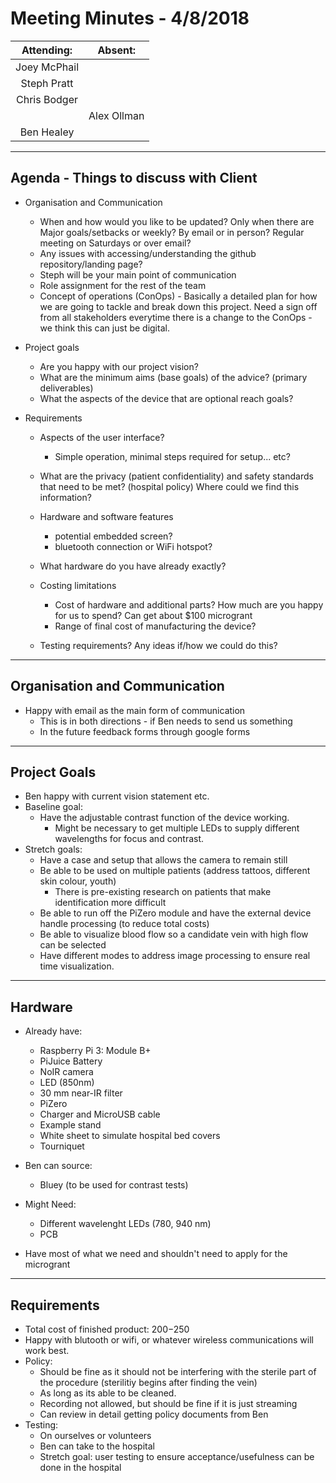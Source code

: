 # Meeting Minutes - 4/8/2018

| Attending: | Absent: |
| :---: | :---: |
| Joey McPhail | |
| Steph Pratt | |
| Chris Bodger | |
| | Alex Ollman |
| Ben Healey | |
---

## Agenda - Things to discuss with Client
* Organisation and Communication
  * When and how would you like to be updated? Only when there are Major goals/setbacks or weekly? By email or in person? Regular meeting on Saturdays or over email?
  * Any issues with accessing/understanding the github repository/landing page?
  * Steph will be your main point of communication
  * Role assignment for the rest of the team
  * Concept of operations (ConOps) - Basically a detailed plan for how we are going to tackle and break down this project. Need a sign off from all stakeholders everytime there is a change to the ConOps - we think this can just be digital. 

* Project goals
  * Are you happy with our project vision? 
  * What are the minimum aims (base goals) of the advice? (primary deliverables)
  * What the aspects of the device that are optional reach goals?
 
* Requirements
  * Aspects of the user interface?
    * Simple operation, minimal steps required for setup... etc?
  * What are the privacy (patient confidentiality) and safety standards that need to be met? (hospital policy) Where could we find this information?
  * Hardware and software features
    * potential embedded screen?
    * bluetooth connection or WiFi hotspot?
  * What hardware do you have already exactly?
    
  * Costing limitations
    * Cost of hardware and additional parts? How much are you happy for us to spend? Can get about $100 microgrant
    * Range of final cost of manufacturing the device?
  * Testing requirements? Any ideas if/how we could do this?

---

## Organisation and Communication
* Happy with email as the main form of communication
  * This is in both directions - if Ben needs to send us something
  * In the future feedback forms through google forms

---

## Project Goals
* Ben happy with current vision statement etc.
* Baseline goal:
  * Have the adjustable contrast function of the device working.
    * Might be necessary to get multiple LEDs to supply different wavelengths for focus and contrast.
* Stretch goals:
  * Have a case and setup that allows the camera to remain still
  * Be able to be used on multiple patients (address tattoos, different skin colour, youth)
    * There is pre-existing research on patients that make identification more difficult
  * Be able to run off the PiZero module and have the external device handle processing (to reduce total costs)
  * Be able to visualize blood flow so a candidate vein with high flow can be selected
  * Have different modes to address image processing to ensure real time visualization.

---

## Hardware
* Already have:
  * Raspberry Pi 3: Module B+
  * PiJuice Battery
  * NoIR camera
  * LED (850nm)
  * 30 mm near-IR filter
  * PiZero
  * Charger and MicroUSB cable
  * Example stand
  * White sheet to simulate hospital bed covers
  * Tourniquet

* Ben can source:
  * Bluey (to be used for contrast tests)

* Might Need:
  * Different wavelenght LEDs (780, 940 nm)
  * PCB

* Have most of what we need and shouldn't need to apply for the microgrant

---

## Requirements
* Total cost of finished product: $200-$250
* Happy with blutooth or wifi, or whatever wireless communications will work best.
* Policy:
  * Should be fine as it should not be interfering with the sterile part of the procedure (sterilitiy begins after finding the vein)
  * As long as its able to be cleaned.
  * Recording not allowed, but should be fine if it is just streaming
  * Can review in detail getting policy documents from Ben
* Testing:
  * On ourselves or volunteers
  * Ben can take to the hospital
  * Stretch goal: user testing to ensure acceptance/usefulness can be done in the hospital
